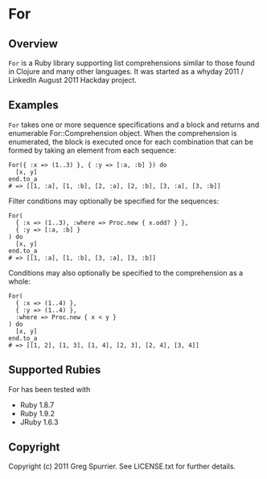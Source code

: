 # For
## Overview
`For` is a Ruby library supporting list comprehensions similar to those found in Clojure and many other languages.
It was started as a whyday 2011 / LinkedIn August 2011 Hackday project.

## Examples
`For` takes one or more sequence specifications and a block and returns
and enumerable For::Comprehension object. When the comprehension is enumerated,
the block is executed once for each combination that can be formed by taking an element
from each sequence:

    For({ :x => (1..3) }, { :y => [:a, :b] }) do
      [x, y]
    end.to_a
    # => [[1, :a], [1, :b], [2, :a], [2, :b], [3, :a], [3, :b]]

Filter conditions may optionally be specified for the sequences:

    For(
      { :x => (1..3), :where => Proc.new { x.odd? } },
      { :y => [:a, :b] }
    ) do
      [x, y]
    end.to_a
    # => [[1, :a], [1, :b], [3, :a], [3, :b]]

Conditions may also optionally be specified to the comprehension as a whole:

    For(
      { :x => (1..4) },
      { :y => (1..4) },
      :where => Proc.new { x < y }
    ) do
      [x, y]
    end.to_a
    # => [[1, 2], [1, 3], [1, 4], [2, 3], [2, 4], [3, 4]]

## Supported Rubies
For has been tested with

- Ruby 1.8.7
- Ruby 1.9.2
- JRuby 1.6.3

## Copyright
Copyright (c) 2011 Greg Spurrier. See LICENSE.txt for further details.
